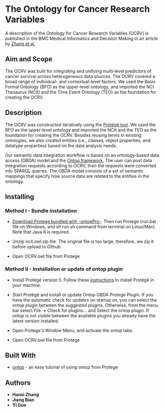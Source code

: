 # The Ontology for Cancer Research Variables


A description of the Ontology for Cancer Research Variables (OCRV) is published in the BMC Medical Informatics and Decision Making in an article by [Zhang et al.](https://bmcmedinformdecismak.biomedcentral.com/articles/10.1186/s12911-018-0636-4)

## Aim and Scope

The OCRV was built for integrating and unifying multi-level predictors of cancer survival across heterogeneous data sources. The OCRV covered a broad range of individual- and contextual-level factors. We used the Basic Formal Ontology (BFO) as the upper-level ontology, and imported the NCI Thesaurus (NCIt) and the Time Event Ontology (TEO) as the foundation for creating the OCRV.

## Description

The OCRV was constructed iteratively using the [Protégé tool](https://protege.stanford.edu/). We used the BFO as the upper-level ontology and imported the NCIt and the TEO as the foundation for creating the OCRV. Besides reusing terms in existing ontologies, we also created entities (i.e., classes, object properties, and datatype properties) based on the data analysis needs.

Our semantic data integration workflow is based on an ontology-based data access (OBDA) model and the [Ontop framework](https://ontop.inf.unibz.it/). The user can post data integration requests according to OCRV, then the requests were converted into SPARQL queries. The OBDA model consists of a set of semantic mappings that specify how source data are related to the entities in the ontology.

## Installing

### Method I - Bundle installation

* [Download Protege bundled with -ontopPro-](https://sourceforge.net/projects/ontop4obda/files/). Then run Protege (run.bat file on Windows, and sh run.sh command from terminal on Linux/Mac). Note that Java 8 is required.

* Unzip ncit.owl.zip file.  The original file is too large, therefore, we zip it before upload to Github.

* Open OCRV.owl file from Protege

### Method II - Installation or update of ontop plugin

* Install Protégé version 5.  Follow these [instructions](https://protegewiki.stanford.edu/wiki/Protege-OWL_4_FAQ#How_do_I_install_Protege-OWL.3F) to install Protégé in your machine.

* Start Protégé and install or update Ontop OBDA Protege Plugin. If you have the automatic check for updates on startup on, you can select the ontop plugin between the suggested plugins. Otherwise, from the menu bar select File -> Check for plugins... and Select the ontop plugin. If ontop is not visible between the available plugins you already have the latest version installed.

* Open Protege's Window Menu, and activate the ontop tabs.

* Open OCRV.owl file from Protege


## Built With
* [ontop](https://github.com/ontop/ontop/wiki/Easy-Tutorial%3A-Using-Ontop-from-Protege) - an easy tutorial of using ontop from Protege

## Authors

* **Hansi Zhang**
* **Jiang Bian**
* **Yi Guo**
